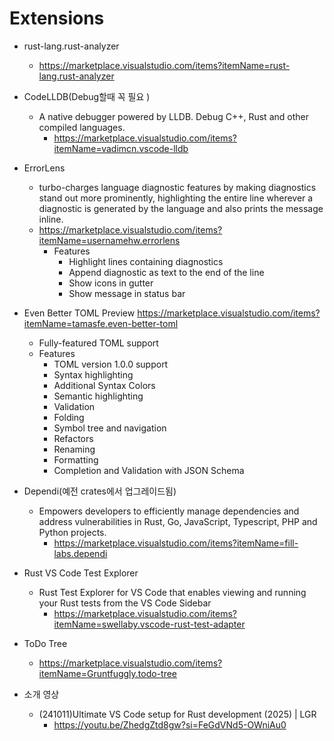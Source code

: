 # Extensions

- rust-lang.rust-analyzer
  - https://marketplace.visualstudio.com/items?itemName=rust-lang.rust-analyzer

- CodeLLDB(Debug할때 꼭 필요 )
  - A native debugger powered by LLDB. Debug C++, Rust and other compiled languages.
    - https://marketplace.visualstudio.com/items?itemName=vadimcn.vscode-lldb



- ErrorLens 
  - turbo-charges language diagnostic features by making diagnostics stand out more prominently, highlighting the entire line wherever a diagnostic is generated by the language and also prints the message inline.
  - https://marketplace.visualstudio.com/items?itemName=usernamehw.errorlens
    - Features
      - Highlight lines containing diagnostics
      - Append diagnostic as text to the end of the line
      - Show icons in gutter
      - Show message in status bar
      

- Even Better TOML Preview https://marketplace.visualstudio.com/items?itemName=tamasfe.even-better-toml
  - Fully-featured TOML support
  - Features
    - TOML version 1.0.0 support
    - Syntax highlighting
    - Additional Syntax Colors
    - Semantic highlighting
    - Validation
    - Folding
    - Symbol tree and navigation
    - Refactors
    - Renaming
    - Formatting
    - Completion and Validation with JSON Schema

- Dependi(예전 crates에서 업그레이드됨)
  - Empowers developers to efficiently manage dependencies and address vulnerabilities in Rust, Go, JavaScript, Typescript, PHP and Python projects.
    - https://marketplace.visualstudio.com/items?itemName=fill-labs.dependi

- Rust VS Code Test Explorer
  - Rust Test Explorer for VS Code that enables viewing and running your Rust tests from the VS Code Sidebar
    - https://marketplace.visualstudio.com/items?itemName=swellaby.vscode-rust-test-adapter

- ToDo Tree
  - https://marketplace.visualstudio.com/items?itemName=Gruntfuggly.todo-tree

- 소개 영상
  - (241011)Ultimate VS Code setup for Rust development (2025) | LGR
    - https://youtu.be/ZhedgZtd8gw?si=FeGdVNd5-OWniAu0
